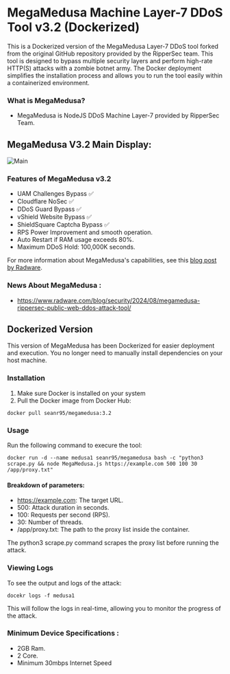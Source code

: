 # MegaMedusa Machine Layer-7 DDoS Tool v3.2 (Dockerized)

This is a Dockerized version of the MegaMedusa Layer-7 DDoS tool forked from the original GitHub repository provided by the RipperSec team. This tool is designed to bypass multiple security layers and perform high-rate HTTP(S) attacks with a zombie botnet army. The Docker deployment simplifies the installation process and allows you to run the tool easily within a containerized environment.

### What is MegaMedusa?
- MegaMedusa is NodeJS DDoS Machine Layer-7 provided by RipperSec Team.

## MegaMedusa V3.2 Main Display:
 ![Main](maindisplay.jpg)

### Features of MegaMedusa v3.2
- UAM Challenges Bypass ✅
- Cloudflare NoSec ✅
- DDoS Guard Bypass ✅
- vShield Website Bypass ✅
- ShieldSquare Captcha Bypass ✅
- RPS Power Improvement and smooth operation.
- Auto Restart if RAM usage exceeds 80%.
- Maximum DDoS Hold: 100,000K seconds.

For more information about MegaMedusa's capabilities, see this [blog post by Radware](https://www.radware.com/blog/security/2024/08/megamedusa-rippersec-public-web-ddos-attack-tool/).

### News About MegaMedusa :
- https://www.radware.com/blog/security/2024/08/megamedusa-rippersec-public-web-ddos-attack-tool/

## Dockerized Version
This version of MegaMedusa has been Dockerized for easier deployment and execution. 
You no longer need to manually install dependencies on your host machine.

### Installation
1. Make sure Docker is installed on your system
2. Pull the Docker image from Docker Hub:
```
docker pull seanr95/megamedusa:3.2
```

### Usage
Run the following command to execure the tool:
```
docker run -d --name medusa1 seanr95/megamedusa bash -c "python3 scrape.py && node MegaMedusa.js https://example.com 500 100 30 /app/proxy.txt"
```
#### Breakdown of parameters:
- https://example.com: The target URL.
- 500: Attack duration in seconds.
- 100: Requests per second (RPS).
- 30: Number of threads.
- /app/proxy.txt: The path to the proxy list inside the container.

The python3 scrape.py command scrapes the proxy list before running the attack.

### Viewing Logs
To see the output and logs of the attack:
```
docekr logs -f medusa1
```
This will follow the logs in real-time, allowing you to monitor the progress of the attack.

### Minimum Device Specifications :
- 2GB Ram.
- 2 Core.
- Minimum 30mbps Internet Speed
